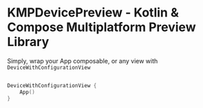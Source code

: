 # KMPDevicePreview - Kotlin & Compose Multiplatform Preview Library


Simply, wrap your App composable, or any view with `DeviceWithConfigurationView`
```kotlin

DeviceWithConfigurationView {
    App()
}
```



